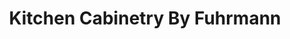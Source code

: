 ---
title: "Kitchen Cabinetry By Fuhrmann"
url: /mamaroneck/kitchen-cabinetry-by-fuhrmann/
shop: kitchen
---